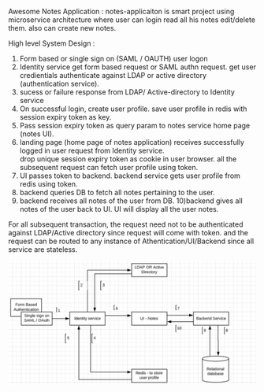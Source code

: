 
Awesome Notes Application :
  notes-applicaiton is smart project using microservice architecture where user can login read all his notes edit/delete them. also can create new notes. 
  
High level System Design :

  1) Form based or single sign on (SAML / OAUTH) user logon
  2) Identity service get form based request or SAML authn request. get user credientials authenticate against LDAP or active directory (authentication service).
  3) sucess or failure response from LDAP/ Active-directory to Identity service
  4) On successful login, create user profile. save user profile in redis with session expiry token as key.
  5) Pass session expiry token as query param to notes service home page (notes UI).
  6) landing page (home page of notes application) receives successfully logged in user request from Identity service.  
    drop unique session expiry token as cookie in user browser. all the subsequent request can fetch user profile using token. 
  7) UI passes token to backend. backend service gets user profile from redis using token.
  8) backend queries DB to fetch all notes pertaining to the user. 
  9) backend receives all notes of the user from DB.
  10)backend gives all notes of the user back to UI. UI will display all the user notes.
  
  For all subsequent transaction, the request need not to be authenticated against LDAP/Active directory since request will come with token. and the request can be routed to any instance of Athentication/UI/Backend since all service are stateless.    


![alt text](https://github.com/EswaranMuthu/notes-application/blob/master/notes_system_design.jpg)
